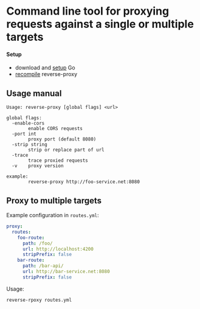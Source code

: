 # Command line tool for proxying requests against a single or multiple targets

#### Setup
 - download and [setup](https://golang.org/doc/install) Go
 - [recompile](https://golang.org/doc/code.html#Command) reverse-proxy

## Usage manual
```console 
Usage: reverse-proxy [global flags] <url>

global flags:
  -enable-cors
        enable CORS requests
  -port int
        proxy port (default 8080)
  -strip string
        strip or replace part of url
  -trace
        trace proxied requests
  -v    proxy version

example:
        reverse-proxy http://foo-service.net:8080
```

## Proxy to multiple targets
Example configuration in `routes.yml`:

```yml 
proxy:
  routes:
    foo-route:
      path: /foo/
      url: http://localhost:4200
      stripPrefix: false
    bar-route:
      path: /bar-api/
      url: http://bar-service.net:8080
      stripPrefix: false
```

Usage:
```console
reverse-rpoxy routes.yml
```